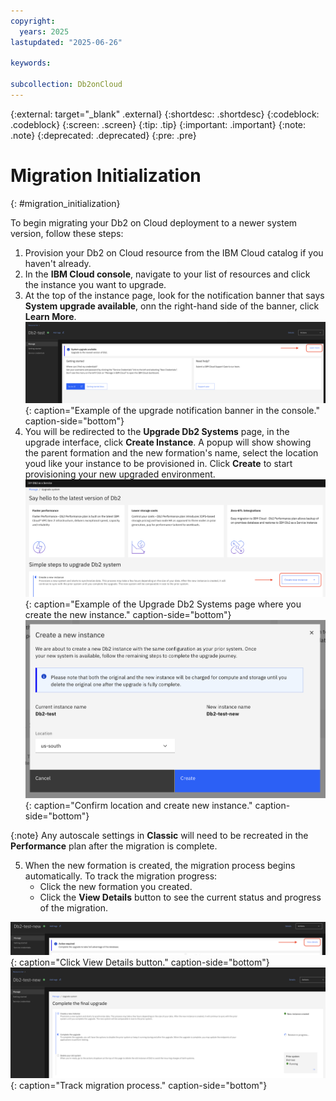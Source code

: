 ```yaml
---
copyright:
  years: 2025
lastupdated: "2025-06-26"

keywords:

subcollection: Db2onCloud
---
```



{:external: target="_blank" .external}
{:shortdesc: .shortdesc}
{:codeblock: .codeblock}
{:screen: .screen}
{:tip: .tip}
{:important: .important}
{:note: .note}
{:deprecated: .deprecated}
{:pre: .pre}

# Migration Initialization
{: #migration_initialization}

To begin migrating your Db2 on Cloud deployment to a newer system version, follow these steps:

1. Provision your Db2 on Cloud resource from the IBM Cloud catalog if you haven't already.
2. In the **IBM Cloud console**, navigate to your list of resources and click the instance you want to upgrade.
3. At the top of the instance page, look for the notification banner that says **System upgrade available**, onn the right-hand side of the banner, click **Learn More**.
![System upgrade notification banner example](images/migration_learn_more.png)
{: caption="Example of the upgrade notification banner in the console." caption-side="bottom"}
4. You will be redirected to the **Upgrade Db2 Systems** page, in the upgrade interface, click **Create Instance**. A popup will show showing the parent formation and the new formation's name, select the location youd like your instance to be provisioned in. Click **Create** to start provisioning your new upgraded environment.
![Upgrade Db2 Systems page example](images/migration_create_new_instance.png)
{: caption="Example of the Upgrade Db2 Systems page where you create the new instance." caption-side="bottom"}
![Create Instance Confirm](images/migration_create_confirm.png)
{: caption="Confirm location and create new instance." caption-side="bottom"}

{:note}
Any autoscale settings in **Classic** will need to be recreated in the **Performance** plan after the migration is complete.

5. When the new formation is created, the migration process begins automatically. To track the migration progress:
   - Click the new formation you created.
   - Click the **View Details** button to see the current status and progress of the migration.

![Migration view details button](images/migration_view_details.png)
{: caption="Click View Details button." caption-side="bottom"}
![Migration track migration process](images/migration_complete_restore.png)
{: caption="Track migration process." caption-side="bottom"}
